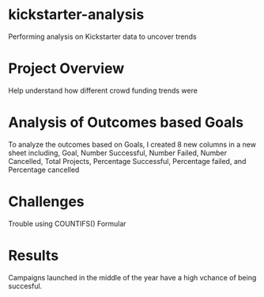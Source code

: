 # kickstarter-analysis
Performing analysis on Kickstarter data to uncover trends
# Project Overview
Help understand how different crowd funding trends were
# Analysis of Outcomes based Goals
To analyze the outcomes based on Goals, I created 8 new columns in a new sheet including, Goal, Number Successful, Number Failed, Number Cancelled, Total Projects, Percentage Successful, Percentage failed, and Percentage cancelled
# Challenges
Trouble using COUNTIFS() Formular
# Results
Campaigns launched in the middle of the year have a high vchance of being succesful.
